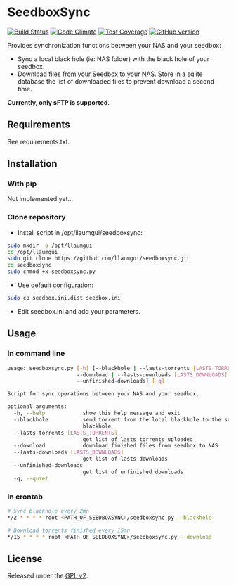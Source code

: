 # SeedboxSync
[![Build Status](https://travis-ci.org/llaumgui/seedboxsync.svg?branch=master)](https://travis-ci.org/llaumgui/seedboxsync) [![Code Climate](https://codeclimate.com/github/llaumgui/seedboxsync/badges/gpa.svg)](https://codeclimate.com/github/llaumgui/seedboxsync) [![Test Coverage](https://codeclimate.com/github/llaumgui/seedboxsync/badges/coverage.svg)](https://codeclimate.com/github/llaumgui/seedboxsync/coverage) [![GitHub version](https://badge.fury.io/gh/llaumgui%2Fseedboxsync.svg)](https://github.com/llaumgui/seedboxsync/)

Provides synchronization functions between your NAS and your seedbox:
* Sync a local black hole (ie: NAS folder) with the black hole of your seedbox.
* Download files from your Seedbox to your NAS. Store in a sqlite database the list of downloaded files to prevent download a second time.

__Currently, only sFTP is supported__.


## Requirements
See requirements.txt.


## Installation

### With pip
Not implemented yet...

### Clone repository
* Install script in /opt/llaumgui/seedboxsync:

```bash
sudo mkdir -p /opt/llaumgui
cd /opt/llaumgui
sudo git clone https://github.com/llaumgui/seedboxsync.git
cd seedboxsync
sudo chmod +x seedboxsync.py
```

* Use default configuration:

```bash
sudo cp seedbox.ini.dist seedbox.ini
```

* Edit seedbox.ini and add your parameters.


## Usage

### In command line
```bash
usage: seedboxsync.py [-h] [--blackhole | --lasts-torrents [LASTS_TORRENTS] |
                      --download | --lasts-downloads [LASTS_DOWNLOADS] |
                      --unfinished-downloads] [-q]

Script for sync operations between your NAS and your seedbox.

optional arguments:
  -h, --help            show this help message and exit
  --blackhole           send torrent from the local blackhole to the seedbox
                        blackhole
  --lasts-torrents [LASTS_TORRENTS]
                        get list of lasts torrents uploaded
  --download            download finished files from seedbox to NAS
  --lasts-downloads [LASTS_DOWNLOADS]
                        get list of lasts downloads
  --unfinished-downloads
                        get list of unfinished downloads
  -q, --quiet
```

### In crontab

```bash
# Sync blackhole every 2mn
*/2 * * * * root <PATH_OF_SEEDBOXSYNC>/seedboxsync.py --blackhole

# Download torrents finished every 15mn
*/15 * * * * root <PATH_OF_SEEDBOXSYNC>/seedboxsync.py --download
```


## License
Released under the [GPL v2](http://opensource.org/licenses/GPL-2.0).